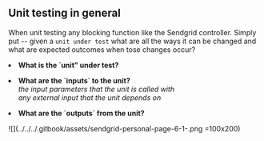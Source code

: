 ## Unit testing in general

When unit testing any blocking function like the Sendgrid controller.   Simply put -- given a `unit under test` what are all the ways it can be changed and what are expected outcomes when tose changes occur?


<div>
<p/><li><strong>What is the `unit" under test?</strong></li>

<p/><li><strong>What are the `inputs` to the unit?</strong></li>
<div style="padding-left: 20px; display:block">
<em>the input parameters that the unit is called with</em>
</div>
<div style="padding-left: 20px; display:block">
<em>any external input that the unit depends on</em>
</div>

<p/><li><strong>What are the `outputs` from the unit?</strong></li>
</div>



![](../../../.gitbook/assets/sendgrid-personal-page-6-1-.png =100x200)